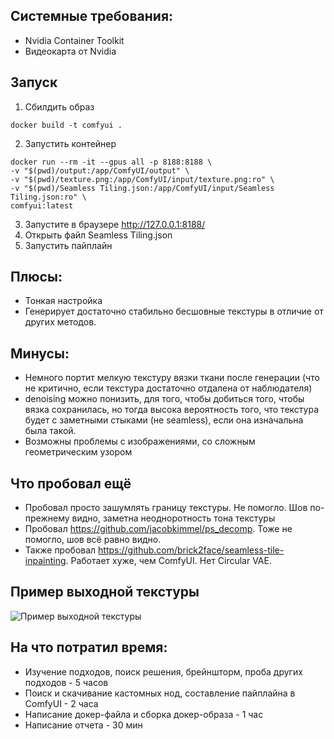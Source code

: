 ## Системные требования:
- Nvidia Container Toolkit
- Видеокарта от Nvidia

## Запуск
1. Сбилдить образ
```shell
docker build -t comfyui .
```
2. Запустить контейнер
```shell
docker run --rm -it --gpus all -p 8188:8188 \
-v "$(pwd)/output:/app/ComfyUI/output" \
-v "$(pwd)/texture.png:/app/ComfyUI/input/texture.png:ro" \
-v "$(pwd)/Seamless Tiling.json:/app/ComfyUI/input/Seamless Tiling.json:ro" \
comfyui:latest
```
3. Запустите в браузере http://127.0.0.1:8188/
4. Открыть файл Seamless Tiling.json
5. Запустить пайплайн

## Плюсы:
- Тонкая настройка
- Генерирует достаточно стабильно бесшовные текстуры в отличие от других методов.
## Минусы:
- Немного портит мелкую текстуру вязки ткани после генерации (что не критично, если текстура достаточно отдалена от наблюдателя)
- denoising можно понизить, для того, чтобы добиться того, чтобы вязка сохранилась, но тогда высока вероятность того, что текстура будет с заметными стыками (не seamless), если она изначальна была такой.
- Возможны проблемы с изображениями, со сложным геометрическим узором

## Что пробовал ещё 
- Пробовал просто зашумлять границу текстуры. Не помогло. Шов по-прежнему видно, заметна неодноротность тона текстуры
- Пробовал https://github.com/jacobkimmel/ps_decomp. Тоже не помогло, шов всё равно видно.
- Также пробовал https://github.com/brick2face/seamless-tile-inpainting. Работает хуже, чем ComfyUI. Нет Circular VAE.
## Пример выходной текстуры
![Пример выходной текстуры](./output/grid3x3_00003_.png)


## На что потратил время:
* Изучение подходов, поиск решения, брейншторм, проба других подходов - 5 часов
* Поиск и скачивание кастомных нод, составление пайплайна в ComfyUI - 2 часа 
* Написание докер-файла и сборка докер-образа - 1 час
* Написание отчета - 30 мин

